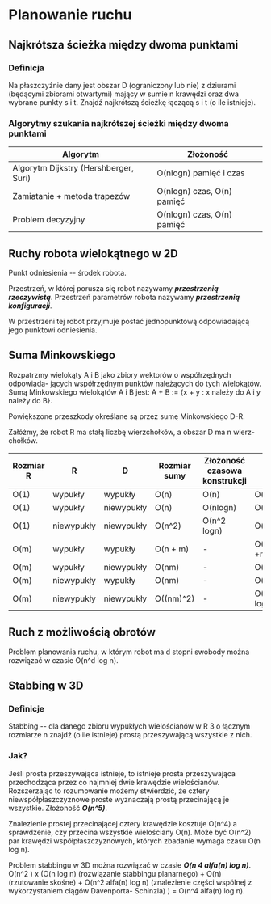 # Planowanie ruchu


## Najkrótsza ścieżka między dwoma punktami

### Definicja

Na płaszczyźnie dany jest obszar D (ograniczony lub nie) z dziurami
(będącymi zbiorami otwartymi) mający w sumie n krawędzi oraz dwa
wybrane punkty s i t.
Znajdź najkrótszą ścieżkę łączącą s i t (o ile istnieje).

### Algorytmy szukania najkrótszej ścieżki między dwoma punktami

| Algorytm | Złożoność | 
| --------- | --------- |
| Algorytm Dijkstry (Hershberger, Suri) | O(nlogn) pamięć i czas |
| Zamiatanie + metoda trapezów | O(nlogn) czas, O(n) pamięć |
| Problem decyzyjny | O(nlogn) czas, O(n) pamięć |

## Ruchy robota wielokątnego w 2D

Punkt odniesienia -- środek robota.

Przestrzeń, w której porusza się robot
nazywamy ***przestrzenią rzeczywistą***.
Przestrzeń parametrów robota nazywamy
***przestrzenią konfiguracji***.

W przestrzeni tej robot przyjmuje postać jednopunktową
odpowiadającą jego punktowi odniesienia.

## Suma Minkowskiego

Rozpatrzmy wielokąty A i B jako zbiory
wektorów o współrzędnych odpowiada-
jących współrzędnym punktów
należących do tych wielokątów. Sumą
Minkowskiego wielokątów A i B jest:
A + B := {x + y : x należy do A i y należy do B}.

Powiększone przeszkody określane są przez sumę Minkowskiego D-R.

Załóżmy, że robot R ma stałą liczbę wierzchołków, a obszar D ma n wierz-
chołków.

| Rozmiar R | R | D | Rozmiar sumy | Złożoność czasowa konstrukcji | Szukanie ścieżki |
|-----------| --------- | --------- | --------| ---------- | --- |
| O(1) | wypukły | wypukły | O(n) | O(n) | O(nlogn) |
| O(1) | wypukły | niewypukły | O(n) | O(nlogn) | O(nlogn) |
| O(1) | niewypukły | niewypukły | O(n^2) | O(n^2 logn) | O(nlogn) |
| O(m) | wypukły | wypukły | O(n + m) | - | O((n+m)log(n +m)) |
| O(m) | wypukły | niewypukły | O(nm) | - | O(nmlog(nm)) |
| O(m) | niewypukły | wypukły | O(nm) | - | O(nmlog(nm)) |
| O(m) | niewypukły | niewypukły | O((nm)^2) | - | O((nm)^2 log(nm)) |

## Ruch z możliwością obrotów

Problem planowania ruchu, w którym robot ma d stopni swobody można
rozwiązać w czasie O(n^d log n).

## Stabbing w 3D

### Definicje

Stabbing -- dla danego zbioru wypukłych wielościanów w R 3 o łącznym rozmiarze
n znajdź (o ile istnieje) prostą przeszywającą wszystkie z nich.


### Jak?

Jeśli prosta przeszywająca istnieje, to istnieje prosta przeszywająca
przechodząca przez co najmniej dwie krawędzie wielościanów.
Rozszerzając to rozumowanie możemy stwierdzić, że cztery
niewspółpłaszczyznowe proste wyznaczają prostą przecinającą je wszystkie.
Złożoność ***O(n^5)***.

Znalezienie prostej przecinającej cztery krawędzie kosztuje O(n^4) a sprawdzenie,
czy przecina wszystkie wielościany O(n). Może być O(n^2) par krawędzi
współpłaszczyznowych, których zbadanie wymaga czasu O(n log n).

Problem stabbingu w 3D można rozwiązać w czasie ***O(n 4 alfa(n) log n)***.
O(n^2 ) x (O(n log n) (rozwiązanie stabbingu planarnego) +
O(n) (rzutowanie skośne) + O(n^2 alfa(n) log n) (znalezienie części wspólnej z
wykorzystaniem ciągów Davenporta- Schinzla) ) = O(n^4 alfa(n) log n).


